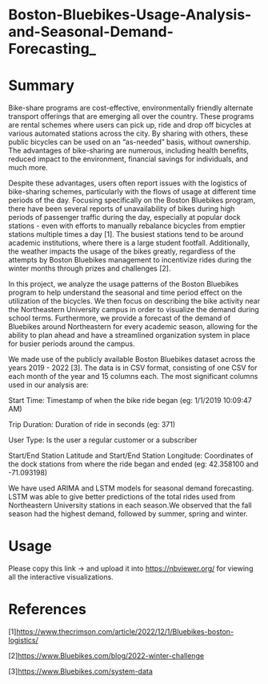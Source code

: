 # Boston-Bluebikes-Usage-Analysis-and-Seasonal-Demand-Forecasting_

# Summary
Bike-share programs are cost-effective, environmentally friendly alternate transport offerings that are emerging all over the country. These programs are rental schemes where users can pick up, ride and drop off bicycles at various automated stations across the city. By sharing with others, these public bicycles can be used on an “as-needed” basis, without ownership. The advantages of bike-sharing are numerous, including health benefits, reduced impact to the environment, financial savings for individuals, and much more. 

Despite these advantages, users often report issues with the logistics of bike-sharing schemes, particularly with the flows of usage at different time periods of the day. Focusing specifically on the Boston Bluebikes program, there have been several reports of unavailability of bikes during high periods of passenger traffic during the day, especially at popular dock stations - even with efforts to manually rebalance bicycles from emptier stations multiple times a day [1]. The busiest stations tend to be around academic institutions, where there is a large student footfall. Additionally, the weather impacts the usage of the bikes greatly, regardless of the attempts by Boston Bluebikes management to incentivize rides during the winter months through prizes and challenges [2]. 

In this project, we analyze the usage patterns of the Boston Bluebikes program to help understand the seasonal and time period effect on the utilization of the bicycles. We then focus on describing the bike activity near the Northeastern University campus in order to visualize the demand during school terms. Furthermore, we provide a forecast of the demand of Bluebikes around Northeastern for every academic season, allowing for the ability to plan ahead and have a streamlined organization system in place for busier periods around the campus. 

We made use of the publicly available Boston Bluebikes dataset across the years 2019 - 2022 [3]. The data is in CSV format, consisting of one CSV for each month of the year and 15 columns each. The most significant columns used in our analysis are:

Start Time: Timestamp of when the bike ride began (eg: 1/1/2019  10:09:47 AM)

Trip Duration: Duration of ride in seconds (eg: 371)

User Type: Is the user a regular customer or a subscriber

Start/End Station Latitude and Start/End Station Longitude: Coordinates of the dock stations from where the ride began and ended (eg: 42.358100 and -71.093198)
              
We have used ARIMA and LSTM models for seasonal demand forecasting. LSTM was able to give better predictions of  the total rides used from Northeastern University stations in each season.We observed that the fall season had the highest demand, followed by summer, spring and winter. 

# Usage

Please copy this link ->  and upload it into https://nbviewer.org/ for viewing all the interactive visualizations. 

# References
[1]https://www.thecrimson.com/article/2022/12/1/Bluebikes-boston-logistics/

[2]https://www.Bluebikes.com/blog/2022-winter-challenge

[3]https://www.Bluebikes.com/system-data 
